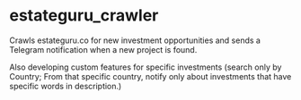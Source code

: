 # estateguru_crawler
Crawls estateguru.co for new investment opportunities and sends a Telegram notification when a new project is found.

Also developing custom features for specific investments (search only by Country; From that specific country, notify only about investments that have specific words in description.)
